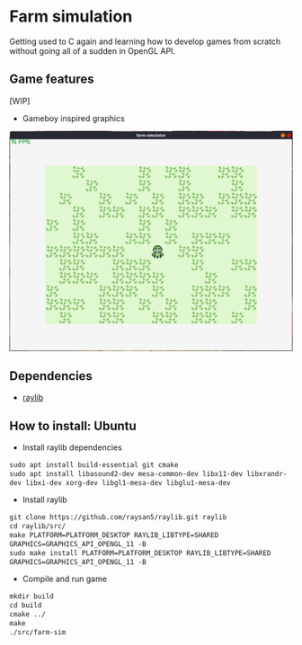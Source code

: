 # Farm simulation
Getting used to C again and learning how to develop games from scratch without going all of a sudden in OpenGL API.<br>

## Game features
[WIP]
- Gameboy inspired graphics

<img src="assets/demo/curr_demo.png" alt="drawing" width="512"/>
<!-- ![Current game state](assets/demo/curr_demo.png) -->

## Dependencies

- [raylib](https://github.com/raysan5/raylib)

## How to install: Ubuntu

- Install raylib dependencies
```
sudo apt install build-essential git cmake
sudo apt install libasound2-dev mesa-common-dev libx11-dev libxrandr-dev libxi-dev xorg-dev libgl1-mesa-dev libglu1-mesa-dev
```

- Install raylib
```
git clone https://github.com/raysan5/raylib.git raylib
cd raylib/src/
make PLATFORM=PLATFORM_DESKTOP RAYLIB_LIBTYPE=SHARED GRAPHICS=GRAPHICS_API_OPENGL_11 -B
sudo make install PLATFORM=PLATFORM_DESKTOP RAYLIB_LIBTYPE=SHARED GRAPHICS=GRAPHICS_API_OPENGL_11 -B
```

- Compile and run game
```
mkdir build
cd build
cmake ../
make
./src/farm-sim
```
